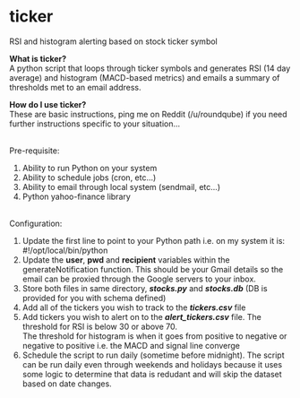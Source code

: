 # ticker
RSI and histogram alerting based on stock ticker symbol

<b>What is ticker?</b><br>
A python script that loops through ticker symbols and generates RSI (14 day average) and histogram (MACD-based metrics)
and emails a summary of thresholds met to an email address.

<b>How do I use ticker?</b><br>
These are basic instructions, ping me on Reddit (/u/roundqube) if you need further instructions specific to your situation...<br><br>

Pre-requisite:<br>
1. Ability to run Python on your system<br>
2. Ability to schedule jobs (cron, etc...)<br>
3. Ability to email through local system (sendmail, etc...)<br>
4. Python yahoo-finance library<br><br>

Configuration:<br>
1. Update the first line to point to your Python path i.e. on my system it is: #!/opt/local/bin/python<br>
2. Update the <b>user</b>, <b>pwd</b> and <b>recipient</b> variables within the generateNotification function.  This should be your Gmail details so the email can be proxied through the Google servers to your inbox.
3. Store both files in same directory, <i><b>stocks.py</b></i> and <i><b>stocks.db</b></i> (DB is provided for you with schema defined)<br>
4. Add all of the tickers you wish to track to the <i><b>tickers.csv</b></i> file<br>
5. Add tickers you wish to alert on to the <i><b>alert_tickers.csv</b></i> file.  The threshold for RSI is below 30 or above 70.  
The threshold for histogram is when it goes from positive to negative or negative to positive i.e. the MACD and signal line converge<br>
6. Schedule the script to run daily (sometime before midnight).  The script can be run daily even through weekends and holidays because it
uses some logic to determine that data is redudant and will skip the dataset based on date changes.

